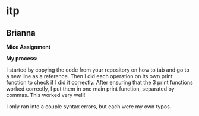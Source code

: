 # itp

## Brianna

**Mice Assignment**

**My process:**

I started by copying the code from your repository on how to tab and go to a new line as a reference. Then I did each operation on its own print function to check if I did it correctly. After ensuring that the 3 print functions worked correctly, I put them in one main print function, separated by commas. This worked very well!

I only ran into a couple syntax errors, but each were my own typos.
